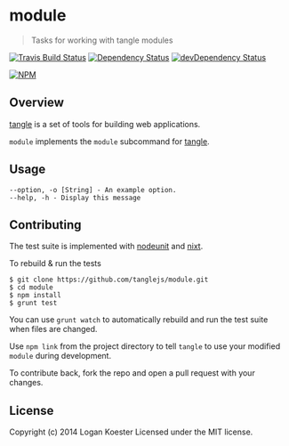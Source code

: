# module

> Tasks for working with tangle modules

[![Travis Build Status](https://secure.travis-ci.org/tanglejs/module.png?branch=master)](http://travis-ci.org/tanglejs/module)
[![Dependency Status](https://david-dm.org/tanglejs/module.png)](https://david-dm.org/tanglejs/module)
[![devDependency Status](https://david-dm.org/tanglejs/module/dev-status.png)](https://david-dm.org/tanglejs/module#info=devDependencies)

[![NPM](https://nodei.co/npm/tangle-module.png?downloads=true)](https://nodei.co/npm/tangle-module/)

## Overview

[tangle](https://github.com/tanglejs/tangle) is a set of tools
for building web applications.

`module` implements the `module` subcommand for
[tangle](https://github.com/tanglejs/tangle).


## Usage

    --option, -o [String] - An example option.
    --help, -h - Display this message


## Contributing

The test suite is implemented with
[nodeunit](https://github.com/caolan/nodeunit) and
[nixt](https://github.com/vesln/nixt).

To rebuild & run the tests

    $ git clone https://github.com/tanglejs/module.git
    $ cd module
    $ npm install
    $ grunt test

You can use `grunt watch` to automatically rebuild and run the test suite when
files are changed.

Use `npm link` from the project directory to tell `tangle` to use
your modified `module` during development.

To contribute back, fork the repo and open a pull request with your changes.


## License

Copyright (c) 2014 Logan Koester
Licensed under the MIT license.


